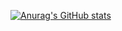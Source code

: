[![Anurag's GitHub stats](https://github-readme-stats.vercel.app/api?username=xyyy1420)](https://github.com/anuraghazra/github-readme-stats)
